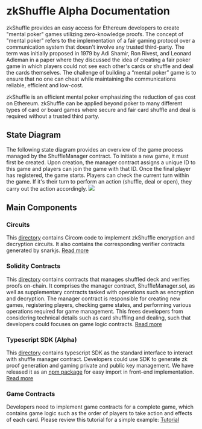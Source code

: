 # zkShuffle Alpha Documentation

zkShuffle provides an easy access for Ethereum developers to create "mental poker" games utilizing zero-knowledge proofs. The concept of "mental poker" refers to the implementation of a fair gaming protocol over a communication system that doesn't involve any trusted third-party. The term was initially proposed in 1979 by Adi Shamir, Ron Rivest, and Leonard Adleman in a paper where they discussed the idea of creating a fair poker game in which players could not see each other's cards or shuffle and deal the cards themselves. The challenge of building a “mental poker” game is to ensure that no one can cheat while maintaining the communications reliable, efficient and low-cost.

zkShuffle is an efficient mental poker emphasizing the reduction of gas cost on Ethereum. zkShuffle can be applied beyond poker to many different types of card or board games where secure and fair card shuffle and deal is required without a trusted third party.

## State Diagram

The following state diagram provides an overview of the game process managed by the ShuffleManager contract. To initiate a new game, it must first be created. Upon creation, the manager contract assigns a unique ID to this game and players can join the game with that ID. Once the final player has registered, the game starts. Players can check the current turn within the game. If it's their turn to perform an action (shuffle, deal or open), they carry out the action accordingly.
![](https://hackmd.io/_uploads/By8S6Xg92.png)

## Main Components

### Circuits

This [directory](https://github.com/manta-network/zkShuffle/tree/main/packages/circuits) contains Circom code to implement zkShuffle encryption and decryption circuits. It also contains the corresponding verifier contracts generated by snarkjs. [Read more](https://github.com/Manta-Network/zkShuffle/tree/main/packages)

### Solidity Contracts

This [directory](https://github.com/manta-network/zkShuffle/tree/main/packages/contracts/contracts/shuffle) contains contracts that manages shuffled deck and verifies proofs on-chain. It comprises the manager contract, ShuffleManager.sol, as well as supplementary contracts tasked with operations such as encryption and decryption. The manager contract is responsible for creating new games, registering players, checking game states, and performing various operations required for game management. This frees developers from considering technical details such as card shuffling and dealing, such that developers could focuses on game logic contracts. [Read more](https://docs.manta.network/docs/zkShuffle/ContractInterface)

### Typescript SDK (Alpha)

This [directory](https://github.com/manta-network/zkShuffle/tree/main/packages/jssdk) contains typescript SDK as the standard interface to interact with shuffle manager contract. Developers could use SDK to generate zk proof generation and gaming private and public key management. We have released it as an [npm package](https://www.npmjs.com/search?q=%40poseidon-zkp) for easy import in front-end implementation. [Read more](https://docs.manta.network/docs/zkShuffle/TypescriptSDK)

### Game Contracts

Developers need to implement game contracts for a complete game, which contains game logic such as the order of players to take action and effects of each card. Please review this tutorial for a simple example: [Tutorial](https://docs.manta.network/docs/zkShuffle/Tutorial)
